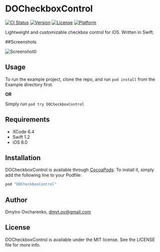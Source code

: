 # DOCheckboxControl

[![CI Status](http://img.shields.io/travis/dim0v/DOCheckboxControl.svg?style=flat)](https://travis-ci.org/dim0v/DOCheckboxControl)
[![Version](https://img.shields.io/cocoapods/v/DOCheckboxControl.svg?style=flat)](http://cocoapods.org/pods/DOCheckboxControl)
[![License](https://img.shields.io/cocoapods/l/DOCheckboxControl.svg?style=flat)](http://cocoapods.org/pods/DOCheckboxControl)
[![Platform](https://img.shields.io/cocoapods/p/DOCheckboxControl.svg?style=flat)](http://cocoapods.org/pods/DOCheckboxControl)

Lightweight and customizable checkbox control for iOS. Written in Swift.

##Screenshots

![Screenshot0][img0] &nbsp;&nbsp;

## Usage

To run the example project, clone the repo, and run `pod install` from the Example directory first.

**OR**

Simply run `pod try DOCheckboxControl`

## Requirements

- XCode 6.4
- Swift 1.2
- iOS 8.0

## Installation

DOCheckboxControl is available through [CocoaPods](http://cocoapods.org). To install
it, simply add the following line to your Podfile:

```ruby
pod "DOCheckboxControl"
```

## Author

Dmytro Ovcharenko, dmyt.ov@gmail.com

## License

DOCheckboxControl is available under the MIT license. See the LICENSE file for more info.

[img0]:https://raw.githubusercontent.com/dim0v/DOCheckboxControl/master/Screenshots/Screenshot0.png
